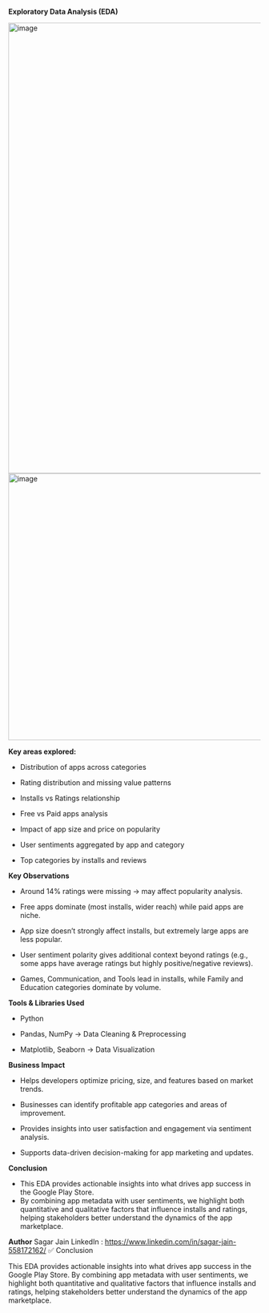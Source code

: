 **Exploratory Data Analysis (EDA)**

<img width="1600" height="900" alt="image" src="https://github.com/user-attachments/assets/c6a80608-e00e-401c-bc4e-6b0cf73435e5" />

<img width="948" height="533" alt="image" src="https://github.com/user-attachments/assets/89526417-ac14-475b-91d4-1a43c3bf1092" />

**Key areas explored:**

*  Distribution of apps across categories

*   Rating distribution and missing value patterns

*   Installs vs Ratings relationship

*   Free vs Paid apps analysis

*   Impact of app size and price on popularity

*   User sentiments aggregated by app and category

*   Top categories by installs and reviews

**Key Observations**

*  Around 14% ratings were missing → may affect popularity analysis.

*  Free apps dominate (most installs, wider reach) while paid apps are niche.

*  App size doesn’t strongly affect installs, but extremely large apps are less popular.

*  User sentiment polarity gives additional context beyond ratings (e.g., some apps have average ratings but highly positive/negative reviews).

*  Games, Communication, and Tools lead in installs, while Family and Education categories dominate by volume.

**Tools & Libraries Used**

*  Python 

*  Pandas, NumPy → Data Cleaning & Preprocessing

*  Matplotlib, Seaborn → Data Visualization


**Business Impact**

*  Helps developers optimize pricing, size, and features based on market trends.

*  Businesses can identify profitable app categories and areas of improvement.

*  Provides insights into user satisfaction and engagement via sentiment analysis.

*  Supports data-driven decision-making for app marketing and updates.

**Conclusion**

*  This EDA provides actionable insights into what drives app success in the Google Play Store.
*  By combining app metadata with user sentiments, we highlight both quantitative and qualitative factors that influence installs and ratings, helping stakeholders better understand the dynamics of the app marketplace.

**Author**
Sagar Jain
LinkedIn : https://www.linkedin.com/in/sagar-jain-558172162/
✅ Conclusion

This EDA provides actionable insights into what drives app success in the Google Play Store. By combining app metadata with user sentiments, we highlight both quantitative and qualitative factors that influence installs and ratings, helping stakeholders better understand the dynamics of the app marketplace.
